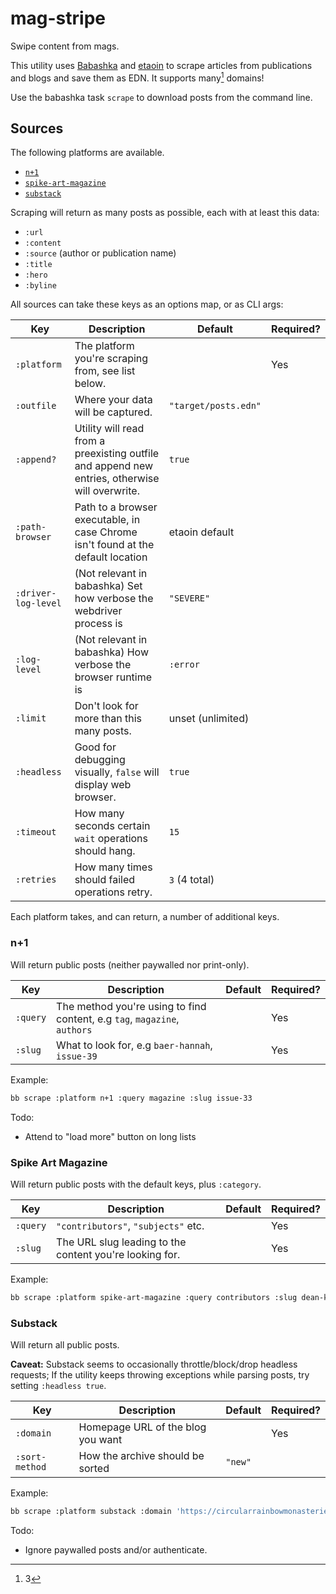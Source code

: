 # mag-stripe

 Swipe content from mags.

 This utility uses [Babashka](https://book.babashka.org/#libraries) and [etaoin](https://github.com/clj-commons/etaoin) to scrape articles from publications and blogs and save them as EDN. It supports many[^1] domains!

 Use the babashka task `scrape` to download posts from the command line.

## Sources

The following platforms are available.

- [`n+1`](#n1)
- [`spike-art-magazine`](#spike-art-magazine)
- [`substack`](#substack)

Scraping will return as many posts as possible, each with at least this data:

- `:url`
- `:content`
- `:source` (author or publication name)
- `:title`
- `:hero`
- `:byline`

All sources can take these keys as an options map, or as CLI args:

Key | Description | Default | Required?
--- | --- | --- | ---
`:platform` | The platform you're scraping from, see list below. | | Yes
`:outfile` | Where your data will be captured. | `"target/posts.edn"` |
`:append?` | Utility will read from a preexisting outfile and append new entries, otherwise will overwrite. | `true` |
`:path-browser` | Path to a browser executable, in case Chrome isn't found at the default location | etaoin default |
`:driver-log-level` | (Not relevant in babashka) Set how verbose the webdriver process is | `"SEVERE"` |
`:log-level` | (Not relevant in babashka) How verbose the browser runtime is | `:error` |
`:limit` | Don't look for more than this many posts. | unset (unlimited) |
`:headless` | Good for debugging visually, `false` will display web browser. | `true` |
`:timeout` | How many seconds certain `wait` operations should hang. | `15` |
`:retries` | How many times should failed operations retry. | `3` (4 total) |

Each platform takes, and can return, a number of additional keys.

### n+1

Will return public posts (neither paywalled nor print-only).

Key | Description | Default | Required?
--- | --- | --- | ---
`:query` | The method you're using to find content, e.g `tag`, `magazine`, `authors` | | Yes
`:slug` | What to look for, e.g `baer-hannah`, `issue-39` | | Yes

Example:
```sh
bb scrape :platform n+1 :query magazine :slug issue-33
```

Todo:

- Attend to "load more" button on long lists

### Spike Art Magazine

Will return public posts with the default keys, plus `:category`.

Key | Description | Default | Required?
--- | --- | --- | ---
`:query` | `"contributors"`, `"subjects"` etc. | | Yes
`:slug` | The URL slug leading to the content you're looking for. | | Yes

Example:
```sh
bb scrape :platform spike-art-magazine :query contributors :slug dean-kissick-0
```

### Substack

Will return all public posts.

**Caveat:** Substack seems to occasionally throttle/block/drop headless requests; If the utility keeps throwing exceptions while parsing posts, try setting `:headless true`.

Key | Description | Default | Required?
--- | --- | --- | ---
`:domain` | Homepage URL of the blog you want | | Yes
`:sort-method` | How the archive should be sorted | `"new"`

Example:
```sh
bb scrape :platform substack :domain 'https://circularrainbowmonasteries.substack.com/'
```

Todo:

- Ignore paywalled posts and/or authenticate.

[^1]: 3
